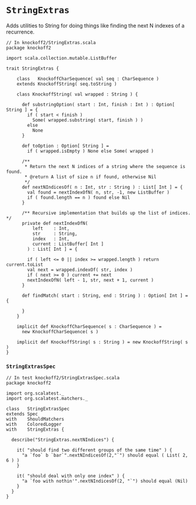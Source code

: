 # `StringExtras` #

Adds utilities to String for doing things like finding the next N indexes of a
recurrence.

    // In knockoff2/StringExtras.scala
    package knockoff2
    
    import scala.collection.mutable.ListBuffer
    
    trait StringExtras {
        
        class   KnockoffCharSequence( val seq : CharSequence )
        extends KnockoffString( seq.toString )
        
        class KnockoffString( val wrapped : String ) {
       
          def substringOption( start : Int, finish : Int ) : Option[ String ] = {
            if ( start < finish )
              Some( wrapped.substring( start, finish ) )
            else
              None
          }
          
          def toOption : Option[ String ] =
            if ( wrapped.isEmpty ) None else Some( wrapped )
       
          /**
           * Return the next N indices of a string where the sequence is found.
           * @return A list of size n if found, otherwise Nil
           */
          def nextNIndicesOf( n : Int, str : String ) : List[ Int ] = {
            val found = nextIndexOfN( n, str, -1, new ListBuffer )
            if ( found.length == n ) found else Nil
          }

          /** Recursive implementation that builds up the list of indices. */
          private def nextIndexOfN(
              left    : Int,
              str     : String,
              index   : Int,
              current : ListBuffer[ Int ]
            ) : List[ Int ] = {

            if ( left <= 0 || index >= wrapped.length ) return current.toList
            val next = wrapped.indexOf( str, index )
            if ( next >= 0 ) current += next
            nextIndexOfN( left - 1, str, next + 1, current )
          }
          
          def findMatch( start : String, end : String ) : Option[ Int ] = {
              
          }
        }

        implicit def KnockoffCharSequence( s : CharSequence ) =
          new KnockoffCharSequence( s )
        
        implicit def KnockoffString( s : String ) = new KnockoffString( s )
    }

### `StringExtrasSpec`

    // In test knockoff2/StringExtrasSpec.scala
    package knockoff2
    
    import org.scalatest._
    import org.scalatest.matchers._
    
    class   StringExtrasSpec
    extends Spec
    with    ShouldMatchers
    with    ColoredLogger
    with    StringExtras {
        
      describe("StringExtras.nextNIndices") {

        it( "should find two different groups of the same time" ) {
          "a `foo` b `bar`".nextNIndicesOf(2,"`") should equal ( List( 2, 6 ) )
        }

        it( "should deal with only one index" ) {
          "a `foo with nothin'".nextNIndicesOf(2, "`") should equal (Nil)
        }
      }
    }